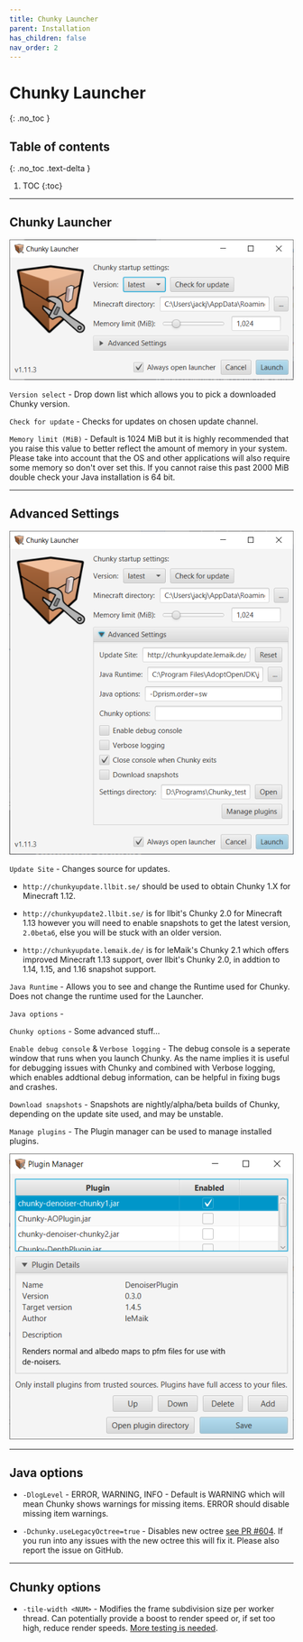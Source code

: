 ```yaml
---
title: Chunky Launcher
parent: Installation
has_children: false
nav_order: 2
---
```


# Chunky Launcher
{: .no_toc }

## Table of contents
{: .no_toc .text-delta }

1. TOC
{:toc}

---

## Chunky Launcher

![](img/installation/chunky_launcher.png)

`Version select` - Drop down list which allows you to pick a downloaded Chunky version.

`Check for update` - Checks for updates on chosen update channel.

`Memory limit (MiB)` - Default is 1024 MiB but it is highly recommended that you raise this value to better reflect the amount of memory in your system. Please take into account that the OS and other applications will also require some memory so don't over set this. If you cannot raise this past 2000 MiB double check your Java installation is 64 bit.

---

## Advanced Settings

![](img/installation/chunky_launcher_advanced.png)

`Update Site` - Changes source for updates.

- `http://chunkyupdate.llbit.se/` should be used to obtain Chunky 1.X for Minecraft 1.12.

- `http://chunkyupdate2.llbit.se/` is for llbit's Chunky 2.0 for Minecraft 1.13 however you will need to enable snapshots to get the latest version, `2.0beta6`, else you will be stuck with an older version.

- `http://chunkyupdate.lemaik.de/` is for leMaik's Chunky 2.1 which offers improved Minecraft 1.13 support, over llbit's Chunky 2.0, in addtion to 1.14, 1.15, and 1.16 snapshot support.

`Java Runtime` - Allows you to see and change the Runtime used for Chunky. Does not change the runtime used for the Launcher.

`Java options` -

`Chunky options` - Some advanced stuff...

`Enable debug console` & `Verbose logging` - The debug console is a seperate window that runs when you launch Chunky. As the name implies it is useful for debugging issues with Chunky and combined with Verbose logging, which enables addtional debug information, can be helpful in fixing bugs and crashes.

`Download snapshots` - Snapshots are nightly/alpha/beta builds of Chunky, depending on the update site used, and may be unstable.

`Manage plugins` - The Plugin manager can be used to manage installed plugins.

![](img/installation/chunky_plugin_manager.png)

---

## Java options

- `-DlogLevel` - ERROR, WARNING, INFO - Default is WARNING which will mean Chunky shows warnings for missing items. ERROR should disable missing item warnings.

- `-Dchunky.useLegacyOctree=true` - Disables new octree [see PR #604](https://github.com/llbit/chunky/pull/604). If you run into any issues with the new octree this will fix it. Please also report the issue on GitHub.

---

## Chunky options

- `-tile-width <NUM>` - Modifies the frame subdivision size per worker thread. Can potentially provide a boost to render speed or, if set too high, reduce render speeds. [More testing is needed](https://jackjt8.github.io/ChunkyGuide/docs/helpwanted/helpwanted.html#explore-different-tile-width-sizes-for-potential-speedups).
